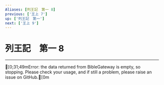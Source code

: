```yaml
---
Aliases: [列王記　第一 8]
previous: ['王上 7']
up: ['列王記　第一']
next: ['王上 9']
---
```

# 列王記　第一 8

***
[0;31;49mError: the data returned from BibleGateway is empty, so stopping. Please check your usage, and if still a problem, please raise an issue on GitHub.[0m
